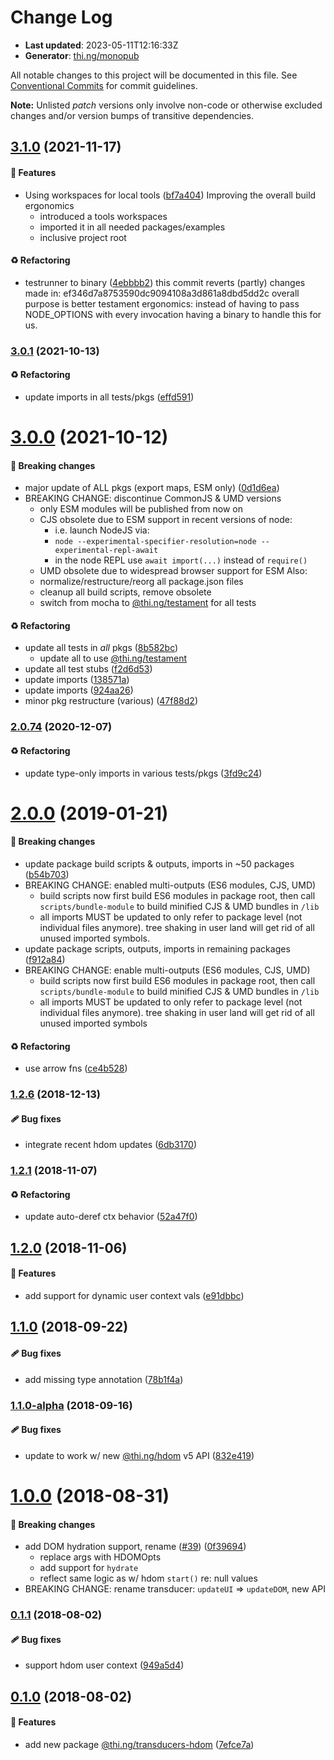 # Change Log

- **Last updated**: 2023-05-11T12:16:33Z
- **Generator**: [thi.ng/monopub](https://thi.ng/monopub)

All notable changes to this project will be documented in this file.
See [Conventional Commits](https://conventionalcommits.org/) for commit guidelines.

**Note:** Unlisted _patch_ versions only involve non-code or otherwise excluded changes
and/or version bumps of transitive dependencies.

## [3.1.0](https://github.com/thi-ng/umbrella/tree/@thi.ng/transducers-hdom@3.1.0) (2021-11-17)

#### 🚀 Features

- Using workspaces for local tools ([bf7a404](https://github.com/thi-ng/umbrella/commit/bf7a404))
  Improving the overall build ergonomics
  - introduced a tools workspaces
  - imported it in all needed packages/examples
  - inclusive project root

#### ♻️ Refactoring

- testrunner to binary ([4ebbbb2](https://github.com/thi-ng/umbrella/commit/4ebbbb2))
  this commit reverts (partly) changes made in:
  ef346d7a8753590dc9094108a3d861a8dbd5dd2c
  overall purpose is better testament ergonomics:
  instead of having to pass NODE_OPTIONS with every invocation
  having a binary to handle this for us.

### [3.0.1](https://github.com/thi-ng/umbrella/tree/@thi.ng/transducers-hdom@3.0.1) (2021-10-13)

#### ♻️ Refactoring

- update imports in all tests/pkgs ([effd591](https://github.com/thi-ng/umbrella/commit/effd591))

# [3.0.0](https://github.com/thi-ng/umbrella/tree/@thi.ng/transducers-hdom@3.0.0) (2021-10-12)

#### 🛑 Breaking changes

- major update of ALL pkgs (export maps, ESM only) ([0d1d6ea](https://github.com/thi-ng/umbrella/commit/0d1d6ea))
- BREAKING CHANGE: discontinue CommonJS & UMD versions
  - only ESM modules will be published from now on
  - CJS obsolete due to ESM support in recent versions of node:
    - i.e. launch NodeJS via:
    - `node --experimental-specifier-resolution=node --experimental-repl-await`
    - in the node REPL use `await import(...)` instead of `require()`
  - UMD obsolete due to widespread browser support for ESM
  Also:
  - normalize/restructure/reorg all package.json files
  - cleanup all build scripts, remove obsolete
  - switch from mocha to [@thi.ng/testament](https://github.com/thi-ng/umbrella/tree/main/packages/testament) for all tests

#### ♻️ Refactoring

- update all tests in _all_ pkgs ([8b582bc](https://github.com/thi-ng/umbrella/commit/8b582bc))
  - update all to use [@thi.ng/testament](https://github.com/thi-ng/umbrella/tree/main/packages/testament)
- update all test stubs ([f2d6d53](https://github.com/thi-ng/umbrella/commit/f2d6d53))
- update imports ([138571a](https://github.com/thi-ng/umbrella/commit/138571a))
- update imports ([924aa26](https://github.com/thi-ng/umbrella/commit/924aa26))
- minor pkg restructure (various) ([47f88d2](https://github.com/thi-ng/umbrella/commit/47f88d2))

### [2.0.74](https://github.com/thi-ng/umbrella/tree/@thi.ng/transducers-hdom@2.0.74) (2020-12-07)

#### ♻️ Refactoring

- update type-only imports in various tests/pkgs ([3fd9c24](https://github.com/thi-ng/umbrella/commit/3fd9c24))

# [2.0.0](https://github.com/thi-ng/umbrella/tree/@thi.ng/transducers-hdom@2.0.0) (2019-01-21)

#### 🛑 Breaking changes

- update package build scripts & outputs, imports in ~50 packages ([b54b703](https://github.com/thi-ng/umbrella/commit/b54b703))
- BREAKING CHANGE: enabled multi-outputs (ES6 modules, CJS, UMD)
  - build scripts now first build ES6 modules in package root, then call
    `scripts/bundle-module` to build minified CJS & UMD bundles in `/lib`
  - all imports MUST be updated to only refer to package level
    (not individual files anymore). tree shaking in user land will get rid of
    all unused imported symbols.
- update package scripts, outputs, imports in remaining packages ([f912a84](https://github.com/thi-ng/umbrella/commit/f912a84))
- BREAKING CHANGE: enable multi-outputs (ES6 modules, CJS, UMD)
  - build scripts now first build ES6 modules in package root, then call
    `scripts/bundle-module` to build minified CJS & UMD bundles in `/lib`
  - all imports MUST be updated to only refer to package level
    (not individual files anymore). tree shaking in user land will get rid of
    all unused imported symbols

#### ♻️ Refactoring

- use arrow fns ([ce4b528](https://github.com/thi-ng/umbrella/commit/ce4b528))

### [1.2.6](https://github.com/thi-ng/umbrella/tree/@thi.ng/transducers-hdom@1.2.6) (2018-12-13)

#### 🩹 Bug fixes

- integrate recent hdom updates ([6db3170](https://github.com/thi-ng/umbrella/commit/6db3170))

### [1.2.1](https://github.com/thi-ng/umbrella/tree/@thi.ng/transducers-hdom@1.2.1) (2018-11-07)

#### ♻️ Refactoring

- update auto-deref ctx behavior ([52a47f0](https://github.com/thi-ng/umbrella/commit/52a47f0))

## [1.2.0](https://github.com/thi-ng/umbrella/tree/@thi.ng/transducers-hdom@1.2.0) (2018-11-06)

#### 🚀 Features

- add support for dynamic user context vals ([e91dbbc](https://github.com/thi-ng/umbrella/commit/e91dbbc))

## [1.1.0](https://github.com/thi-ng/umbrella/tree/@thi.ng/transducers-hdom@1.1.0) (2018-09-22)

#### 🩹 Bug fixes

- add missing type annotation ([78b1f4a](https://github.com/thi-ng/umbrella/commit/78b1f4a))

### [1.1.0-alpha](https://github.com/thi-ng/umbrella/tree/@thi.ng/transducers-hdom@1.1.0-alpha) (2018-09-16)

#### 🩹 Bug fixes

- update to work w/ new [@thi.ng/hdom](https://github.com/thi-ng/umbrella/tree/main/packages/hdom) v5 API ([832e419](https://github.com/thi-ng/umbrella/commit/832e419))

# [1.0.0](https://github.com/thi-ng/umbrella/tree/@thi.ng/transducers-hdom@1.0.0) (2018-08-31)

#### 🛑 Breaking changes

- add DOM hydration support, rename ([#39](https://github.com/thi-ng/umbrella/issues/39)) ([0f39694](https://github.com/thi-ng/umbrella/commit/0f39694))
  - replace args with HDOMOpts
  - add support for `hydrate`
  - reflect same logic as w/ hdom `start()` re: null values
- BREAKING CHANGE: rename transducer: `updateUI` => `updateDOM`, new API

### [0.1.1](https://github.com/thi-ng/umbrella/tree/@thi.ng/transducers-hdom@0.1.1) (2018-08-02)

#### 🩹 Bug fixes

- support hdom user context ([949a5d4](https://github.com/thi-ng/umbrella/commit/949a5d4))

## [0.1.0](https://github.com/thi-ng/umbrella/tree/@thi.ng/transducers-hdom@0.1.0) (2018-08-02)

#### 🚀 Features

- add new package [@thi.ng/transducers-hdom](https://github.com/thi-ng/umbrella/tree/main/packages/transducers-hdom) ([7efce7a](https://github.com/thi-ng/umbrella/commit/7efce7a))
